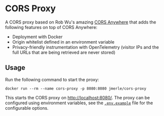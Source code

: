 # CORS Proxy

A CORS proxy based on Rob Wu's amazing [CORS Anywhere](https://github.com/Rob--W/cors-anywhere) that adds the following features on top of CORS Anywhere:
- Deployment with Docker
- Origin whitelist defined in an environment variable
- Privacy-friendly instrumentation with OpenTelemetry (visitor IPs and the full URLs that are being retrieved are never stored)

## Usage

Run the following command to start the proxy:
```
docker run --rm --name cors-proxy -p 8080:8080 jmerle/cors-proxy
```

This starts the CORS proxy on [http://localhost:8080/](http://localhost:8080/). The proxy can be configured using environment variables, see the [`.env.example`](./.env.example) file for the configurable options.

